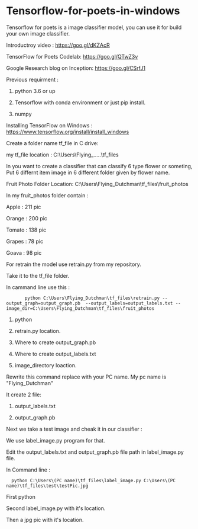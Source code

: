 # Tensorflow-for-poets-in-windows
Tensorflow for poets is a image classifier model, you can use it for build your own image classifier.  

Introductroy video : https://goo.gl/dKZAcR 

TensorFlow for Poets Codelab: https://goo.gl/QTwZ3v

Google Research blog on Inception: https://goo.gl/CSrfJ1

Previous requirment : 

1. python 3.6 or up 

2. Tensorflow with conda environment or just pip install.

3. numpy


Installing TensorFlow on Windows  : https://www.tensorflow.org/install/install_windows


Create a folder name tf_file in C drive:

my tf_file location : C:\Users\Flying_.....\tf_files

In you want to create a classifier that can classify 6 type flower or someting, Put 6 differnt item image in 6 different folder given by flower name.

Fruit Photo Folder Location: C:\Users\Flying_Dutchman\tf_files\fruit_photos

In my fruit_photos folder contain :

Apple : 211 pic

Orange : 200 pic

Tomato : 138 pic

Grapes : 78 pic

Goava  : 98 pic


For retrain the model use retrain.py from my repository.

Take it to the tf_file folder.

In cammand line use this : 
           
           python C:\Users\Flying_Dutchman\tf_files\retrain.py --output_graph=output_graph.pb  --output_labels=output_labels.txt --image_dir=C:\Users\Flying_Dutchman\tf_files\fruit_photos
           

1. python

2. retrain.py location.

3. Where to create output_graph.pb

4. Where to create output_labels.txt

5. image_directory loaction.
        

Rewrite this command replace with your PC name. My pc name is "Flying_Dutchman"

It create 2 file:

1. output_labels.txt

2. output_graph.pb


Next we take a test image and cheak it in our classifier :

We use label_image.py program for that.

Edit the output_labels.txt and output_graph.pb file path in label_image.py file.

In Command line :
    
      python C:\Users\(PC name)\tf_files\label_image.py C:\Users\(PC name)\tf_files\test\testPic.jpg
      
 First python
 
 Second label_image.py with it's location.
 
 Then a jpg pic with it's location.
 
 
